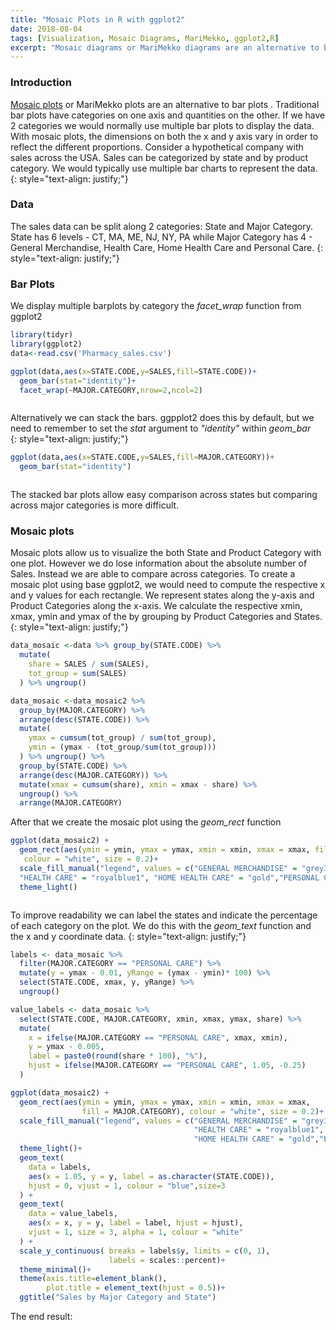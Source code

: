 ```yaml
---
title: "Mosaic Plots in R with ggplot2"
date: 2018-08-04
tags: [Visualization, Mosaic Diagrams, MariMekko, ggplot2,R]
excerpt: "Mosaic diagrams or MariMekko diagrams are an alternative to bar plots . Traditional bar plots have categories on one axis and quantities on the other. If we have 2 categories we would normally use multiple bar plots to display the data. With mosaic diagrams, the dimensions on both the x and y axis vary in order to reflect the different proportions. Consider a hypothetical company with sales across the USA. Sales can be categorized by state and by product category. We would typically use multiple bar charts to represent the data..."
---
```

### Introduction
[Mosaic plots](https://en.wikipedia.org/wiki/Mosaic_plot) or MariMekko plots are an alternative to bar plots . Traditional bar plots have categories on one axis and quantities on the other. If we have 2 categories we would normally use multiple bar plots to display the data. With mosaic plots, the dimensions on both the x and y axis vary in order to reflect the different proportions. Consider a hypothetical company with sales across the USA. Sales can be categorized by state and by product category. We would typically use multiple bar charts to represent the data.
{: style="text-align: justify;"}
### Data

The sales data can be split along 2 categories: State and Major Category. State has 6 levels - CT, MA, ME, NJ, NY, PA while Major Category has 4 - General Merchandise, Health Care, Home Health Care and Personal Care.
{: style="text-align: justify;"}
<img src="{{site.url }}{{site.baseurl }}/images/mosaic_diagrams/Data.jpeg" alt="">


### Bar Plots

We display multiple barplots by category the *facet_wrap* function from ggplot2

```r
library(tidyr)
library(ggplot2)
data<-read.csv('Pharmacy_sales.csv')

ggplot(data,aes(x=STATE.CODE,y=SALES,fill=STATE.CODE))+
  geom_bar(stat="identity")+
  facet_wrap(~MAJOR.CATEGORY,nrow=2,ncol=2)
```

<img src="{{site.url }}{{site.baseurl }}/images/mosaic_diagrams/barplot.jpeg" alt="">


Alternatively we can stack the bars. ggpplot2 does this by default, but we need to remember to set the *stat* argument to *"identity"* within *geom_bar*  
{: style="text-align: justify;"}
```r
ggplot(data,aes(x=STATE.CODE,y=SALES,fill=MAJOR.CATEGORY))+
  geom_bar(stat="identity")
```

<img src="{{site.url }}{{site.baseurl }}/images/mosaic_diagrams/stackedbarplot.jpeg" alt="">

The stacked bar plots allow easy comparison across states but comparing across major categories is more difficult.

### Mosaic plots

Mosaic plots allow us to visualize the both State and Product Category with one plot. However we do lose information about the absolute number of Sales. Instead we are able to compare across categories. To create a mosaic plot using base ggplot2, we would need to compute the respective x and y values for each rectangle. We represent states along the y-axis and Product Categories along the x-axis. We calculate the respective xmin, xmax, ymin and ymax of the by grouping by Product Categories and States.
{: style="text-align: justify;"}
```r
data_mosaic <-data %>% group_by(STATE.CODE) %>%
  mutate(
    share = SALES / sum(SALES),
    tot_group = sum(SALES)
  ) %>% ungroup()

data_mosaic <-data_mosaic2 %>%
  group_by(MAJOR.CATEGORY) %>%
  arrange(desc(STATE.CODE)) %>%
  mutate(
    ymax = cumsum(tot_group) / sum(tot_group),
    ymin = (ymax - (tot_group/sum(tot_group)))
  ) %>% ungroup() %>%
  group_by(STATE.CODE) %>%
  arrange(desc(MAJOR.CATEGORY)) %>%
  mutate(xmax = cumsum(share), xmin = xmax - share) %>%
  ungroup() %>%
  arrange(MAJOR.CATEGORY)

```
After that we create the mosaic plot using the *geom_rect* function

```r
ggplot(data_mosaic2) +
  geom_rect(aes(ymin = ymin, ymax = ymax, xmin = xmin, xmax = xmax, fill = MAJOR.CATEGORY),
   colour = "white", size = 0.2)+
  scale_fill_manual("legend", values = c("GENERAL MERCHANDISE" = "grey30",
  "HEALTH CARE" = "royalblue1", "HOME HEALTH CARE" = "gold","PERSONAL CARE"="tomato"))+
  theme_light()
```
<img src="{{site.url }}{{site.baseurl }}/images/mosaic_diagrams/mosaicplot.jpeg" alt="">

To improve readability we can label the states and indicate the percentage of each category on the plot. We do this with the *geom_text* function and the x and y coordinate data.
{: style="text-align: justify;"}
```r
labels <- data_mosaic %>%
  filter(MAJOR.CATEGORY == "PERSONAL CARE") %>%
  mutate(y = ymax - 0.01, yRange = (ymax - ymin)* 100) %>%
  select(STATE.CODE, xmax, y, yRange) %>%
  ungroup()

value_labels <- data_mosaic %>%
  select(STATE.CODE, MAJOR.CATEGORY, xmin, xmax, ymax, share) %>%
  mutate(
    x = ifelse(MAJOR.CATEGORY == "PERSONAL CARE", xmax, xmin),
    y = ymax - 0.005,
    label = paste0(round(share * 100), "%"),
    hjust = ifelse(MAJOR.CATEGORY == "PERSONAL CARE", 1.05, -0.25)
  )
```

```r
ggplot(data_mosaic2) +
  geom_rect(aes(ymin = ymin, ymax = ymax, xmin = xmin, xmax = xmax,
                fill = MAJOR.CATEGORY), colour = "white", size = 0.2)+
  scale_fill_manual("legend", values = c("GENERAL MERCHANDISE" = "grey30",
                                         "HEALTH CARE" = "royalblue1",
                                         "HOME HEALTH CARE" = "gold","PERSONAL CARE"="tomato"))+
  theme_light()+
  geom_text(
    data = labels,
    aes(x = 1.05, y = y, label = as.character(STATE.CODE)),
    hjust = 0, vjust = 1, colour = "blue",size=3
  ) +
  geom_text(
    data = value_labels,
    aes(x = x, y = y, label = label, hjust = hjust),
    vjust = 1, size = 3, alpha = 1, colour = "white"
  ) +
  scale_y_continuous( breaks = labels$y, limits = c(0, 1),
                      labels = scales::percent)+
  theme_minimal()+
  theme(axis.title=element_blank(),
        plot.title = element_text(hjust = 0.5))+
  ggtitle("Sales by Major Category and State")
```
The end result:

<img src="{{site.url }}{{site.baseurl }}/images/mosaic_diagrams/improvemosaic.jpeg" alt="">
